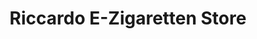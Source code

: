 ---
title: "Riccardo E-Zigaretten Store"
url: /dessau-rosslau/riccardo-e-zigaretten-store/
shop: E-Zigaretten
---